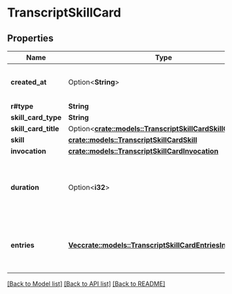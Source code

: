 # TranscriptSkillCard

## Properties

Name | Type | Description | Notes
------------ | ------------- | ------------- | -------------
**created_at** | Option<**String**> | The optional date and time this card was created at. | [optional]
**r#type** | **String** | `skill_card` | 
**skill_card_type** | **String** | `transcript` | 
**skill_card_title** | Option<[**crate::models::TranscriptSkillCardSkillCardTitle**](TranscriptSkillCard_skill_card_title.md)> |  | [optional]
**skill** | [**crate::models::TranscriptSkillCardSkill**](TranscriptSkillCard_skill.md) |  | 
**invocation** | [**crate::models::TranscriptSkillCardInvocation**](TranscriptSkillCard_invocation.md) |  | 
**duration** | Option<**i32**> | An optional total duration in seconds.  Used with a `skill_card_type` of `transcript` or `timeline`. | [optional]
**entries** | [**Vec<crate::models::TranscriptSkillCardEntriesInner>**](TranscriptSkillCard_entries_inner.md) | An list of entries for the card. This represents the individual entries of the transcription. | 

[[Back to Model list]](../README.md#documentation-for-models) [[Back to API list]](../README.md#documentation-for-api-endpoints) [[Back to README]](../README.md)



